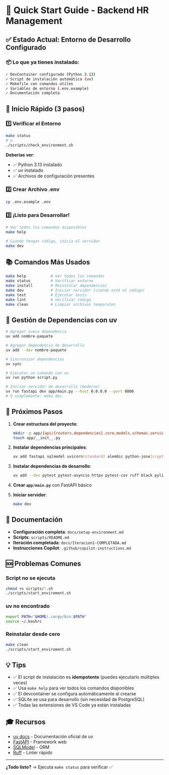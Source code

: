 # 🚀 Quick Start Guide - Backend HR Management

## ✅ Estado Actual: Entorno de Desarrollo Configurado

### 📦 Lo que ya tienes instalado:

```bash
✓ DevContainer configurado (Python 3.13)
✓ Script de instalación automática (uv)
✓ Makefile con comandos útiles
✓ Variables de entorno (.env.example)
✓ Documentación completa
```

## 🎯 Inicio Rápido (3 pasos)

### 1️⃣ Verificar el Entorno

```bash
make status
# o
./scripts/check_environment.sh
```

**Deberías ver**:
- ✅ Python 3.13 instalado
- ✅ uv instalado
- ✅ Archivos de configuración presentes

### 2️⃣ Crear Archivo .env

```bash
cp .env.example .env
```

### 3️⃣ ¡Listo para Desarrollar!

```bash
# Ver todos los comandos disponibles
make help

# Cuando tengas código, inicia el servidor
make dev
```

## 📚 Comandos Más Usados

```bash
make help           # Ver todos los comandos
make status         # Verificar entorno
make install        # Reinstalar dependencias
make dev            # Iniciar servidor (cuando esté el código)
make test           # Ejecutar tests
make lint           # Verificar código
make clean          # Limpiar archivos temporales
```

## 🔧 Gestión de Dependencias con uv

```bash
# Agregar nueva dependencia
uv add nombre-paquete

# Agregar dependencia de desarrollo
uv add --dev nombre-paquete

# Sincronizar dependencias
uv sync

# Ejecutar un comando con uv
uv run python script.py

# Iniciar servidor de desarrollo (moderno)
uv run fastapi dev app/main.py --host 0.0.0.0 --port 8000
# O simplemente: make dev
```

## 📁 Próximos Pasos

1. **Crear estructura del proyecto**:
   ```bash
   mkdir -p app/{api/{routers,dependencies},core,models,schemas,services,repositories,scripts}
   touch app/__init__.py
   ```

2. **Instalar dependencias principales**:
   ```bash
   uv add fastapi sqlmodel uvicorn[standard] alembic python-jose[cryptography] passlib[bcrypt] python-multipart
   ```

3. **Instalar dependencias de desarrollo**:
   ```bash
   uv add --dev pytest pytest-asyncio httpx pytest-cov ruff black pylint
   ```

4. **Crear `app/main.py`** con FastAPI básico

5. **Iniciar servidor**:
   ```bash
   make dev
   ```

## 📖 Documentación

- **Configuración completa**: `docs/setup-environment.md`
- **Scripts**: `scripts/README.md`
- **Iteración completada**: `docs/Iteracion1-COMPLETADA.md`
- **Instrucciones Copilot**: `.github/copilot-instructions.md`

## 🆘 Problemas Comunes

### Script no se ejecuta
```bash
chmod +x scripts/*.sh
./scripts/start_enviroment.sh
```

### uv no encontrado
```bash
export PATH="$HOME/.cargo/bin:$PATH"
source ~/.bashrc
```

### Reinstalar desde cero
```bash
make clean
./scripts/start_enviroment.sh
```

## 💡 Tips

- ✅ El script de instalación es **idempotente** (puedes ejecutarlo múltiples veces)
- ✅ Usa `make help` para ver todos los comandos disponibles
- ✅ El devcontainer se configura automáticamente al crearse
- ✅ SQLite se usa para desarrollo (sin necesidad de PostgreSQL)
- ✅ Todas las extensiones de VS Code ya están instaladas

## 🎓 Recursos

- [uv docs](https://docs.astral.sh/uv/) - Documentación oficial de uv
- [FastAPI](https://fastapi.tiangolo.com/) - Framework web
- [SQLModel](https://sqlmodel.tiangolo.com/) - ORM
- [Ruff](https://docs.astral.sh/ruff/) - Linter rápido

---

**¿Todo listo?** → Ejecuta `make status` para verificar ✅
